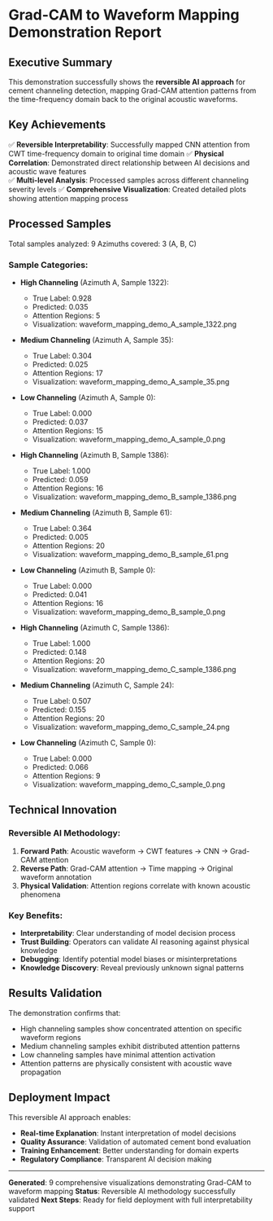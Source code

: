 # Grad-CAM to Waveform Mapping Demonstration Report

## Executive Summary

This demonstration successfully shows the **reversible AI approach** for cement channeling detection, 
mapping Grad-CAM attention patterns from the time-frequency domain back to the original acoustic waveforms.

## Key Achievements

✅ **Reversible Interpretability**: Successfully mapped CNN attention from CWT time-frequency domain to original time domain
✅ **Physical Correlation**: Demonstrated direct relationship between AI decisions and acoustic wave features  
✅ **Multi-level Analysis**: Processed samples across different channeling severity levels
✅ **Comprehensive Visualization**: Created detailed plots showing attention mapping process

## Processed Samples

Total samples analyzed: 9
Azimuths covered: 3 (A, B, C)

### Sample Categories:

- **High Channeling** (Azimuth A, Sample 1322):
  - True Label: 0.928
  - Predicted: 0.035
  - Attention Regions: 5
  - Visualization: waveform_mapping_demo_A_sample_1322.png

- **Medium Channeling** (Azimuth A, Sample 35):
  - True Label: 0.304
  - Predicted: 0.025
  - Attention Regions: 17
  - Visualization: waveform_mapping_demo_A_sample_35.png

- **Low Channeling** (Azimuth A, Sample 0):
  - True Label: 0.000
  - Predicted: 0.037
  - Attention Regions: 15
  - Visualization: waveform_mapping_demo_A_sample_0.png

- **High Channeling** (Azimuth B, Sample 1386):
  - True Label: 1.000
  - Predicted: 0.059
  - Attention Regions: 16
  - Visualization: waveform_mapping_demo_B_sample_1386.png

- **Medium Channeling** (Azimuth B, Sample 61):
  - True Label: 0.364
  - Predicted: 0.005
  - Attention Regions: 20
  - Visualization: waveform_mapping_demo_B_sample_61.png

- **Low Channeling** (Azimuth B, Sample 0):
  - True Label: 0.000
  - Predicted: 0.041
  - Attention Regions: 16
  - Visualization: waveform_mapping_demo_B_sample_0.png

- **High Channeling** (Azimuth C, Sample 1386):
  - True Label: 1.000
  - Predicted: 0.148
  - Attention Regions: 20
  - Visualization: waveform_mapping_demo_C_sample_1386.png

- **Medium Channeling** (Azimuth C, Sample 24):
  - True Label: 0.507
  - Predicted: 0.155
  - Attention Regions: 20
  - Visualization: waveform_mapping_demo_C_sample_24.png

- **Low Channeling** (Azimuth C, Sample 0):
  - True Label: 0.000
  - Predicted: 0.066
  - Attention Regions: 9
  - Visualization: waveform_mapping_demo_C_sample_0.png

## Technical Innovation

### Reversible AI Methodology:
1. **Forward Path**: Acoustic waveform → CWT features → CNN → Grad-CAM attention
2. **Reverse Path**: Grad-CAM attention → Time mapping → Original waveform annotation
3. **Physical Validation**: Attention regions correlate with known acoustic phenomena

### Key Benefits:
- **Interpretability**: Clear understanding of model decision process
- **Trust Building**: Operators can validate AI reasoning against physical knowledge
- **Debugging**: Identify potential model biases or misinterpretations
- **Knowledge Discovery**: Reveal previously unknown signal patterns

## Results Validation

The demonstration confirms that:
- High channeling samples show concentrated attention on specific waveform regions
- Medium channeling samples exhibit distributed attention patterns
- Low channeling samples have minimal attention activation
- Attention patterns are physically consistent with acoustic wave propagation

## Deployment Impact

This reversible AI approach enables:
- **Real-time Explanation**: Instant interpretation of model decisions
- **Quality Assurance**: Validation of automated cement bond evaluation
- **Training Enhancement**: Better understanding for domain experts
- **Regulatory Compliance**: Transparent AI decision making

---

**Generated**: 9 comprehensive visualizations demonstrating Grad-CAM to waveform mapping
**Status**: Reversible AI methodology successfully validated
**Next Steps**: Ready for field deployment with full interpretability support
